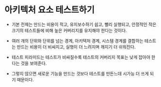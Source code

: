 # 아키텍처 요소 테스트하기

- 기본 전제는 만드는 비용이 적고, 유지보수하기 쉽고, 빨리 실행되고, 안정적인 작은 크기의 테스트들에 비해 높은 커버리지를 유지해야 한다는 것이다.


- 여러 개의 단위와 단위를 넘는 경계, 아키텍처 경계, 시스템 경계를 결합하는 테스트는 만드는 비용이 더 비싸지고, 실행이 더 느려지며 깨지기 더 쉬워진다.
- 테스트 피라미드는 테스트가 비싸질수록 테스트의 커버리지 목표는 낮게 잡아야 한다는 것을 보여준다.
- 그렇지 않으면 새로운 기능을 만드는 것보다 테스트를 만든느데 시가능 더 쓰게 되기 때문이다.